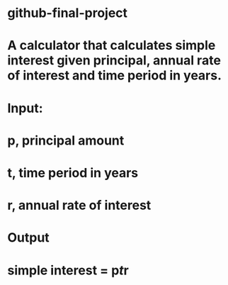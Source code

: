 # github-final-project
# A calculator that calculates simple interest given principal, annual rate of interest and time period in years.<br>

# Input:<br>
  # p, principal amount<br>
  # t, time period in years<br>
  # r, annual rate of interest<br>
# Output<br>
#   simple interest = p*t*r<br>
